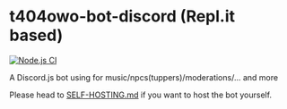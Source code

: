 # t404owo-bot-discord (Repl.it based)
[![Node.js CI](https://github.com/t404owo/t404owo-bot-discord/actions/workflows/node.js.yml/badge.svg)](https://github.com/t404owo/t404owo-bot-discord/actions/workflows/node.js.yml)

A Discord.js bot using for music/npcs(tuppers)/moderations/... and more

Please head to [SELF-HOSTING.md](./SELF-HOSTING.md) if you want to host the bot yourself.
